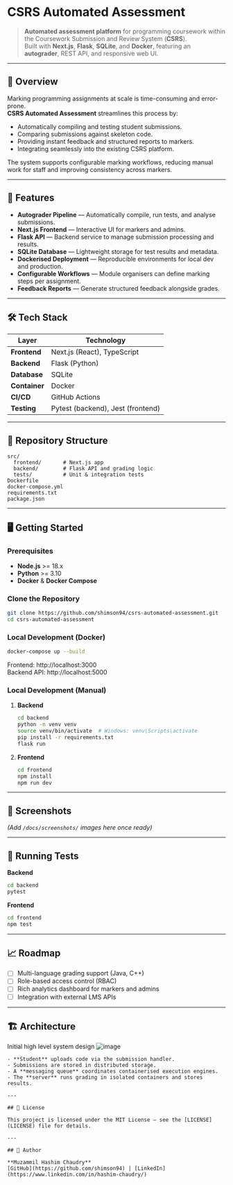 # CSRS Automated Assessment

> **Automated assessment platform** for programming coursework within the Coursework Submission and Review System (**CSRS**).  
> Built with **Next.js**, **Flask**, **SQLite**, and **Docker**, featuring an **autograder**, REST API, and responsive web UI.

---

## 📌 Overview

Marking programming assignments at scale is time-consuming and error-prone.  
**CSRS Automated Assessment** streamlines this process by:

- Automatically compiling and testing student submissions.
- Comparing submissions against skeleton code.
- Providing instant feedback and structured reports to markers.
- Integrating seamlessly into the existing CSRS platform.

The system supports configurable marking workflows, reducing manual work for staff and improving consistency across markers.

---

## 🚀 Features

- **Autograder Pipeline** — Automatically compile, run tests, and analyse submissions.
- **Next.js Frontend** — Interactive UI for markers and admins.
- **Flask API** — Backend service to manage submission processing and results.
- **SQLite Database** — Lightweight storage for test results and metadata.
- **Dockerised Deployment** — Reproducible environments for local dev and production.
- **Configurable Workflows** — Module organisers can define marking steps per assignment.
- **Feedback Reports** — Generate structured feedback alongside grades.

---

## 🛠 Tech Stack

| Layer        | Technology |
|--------------|------------|
| **Frontend** | Next.js (React), TypeScript |
| **Backend**  | Flask (Python) |
| **Database** | SQLite |
| **Container**| Docker |
| **CI/CD**    | GitHub Actions |
| **Testing**  | Pytest (backend), Jest (frontend) |

---

## 📂 Repository Structure

```plaintext
src/
  frontend/       # Next.js app
  backend/        # Flask API and grading logic
  tests/          # Unit & integration tests
Dockerfile
docker-compose.yml
requirements.txt
package.json
```

---

## 🖥️ Getting Started

### Prerequisites
- **Node.js** >= 18.x
- **Python** >= 3.10
- **Docker** & **Docker Compose**

### Clone the Repository
```bash
git clone https://github.com/shimson94/csrs-automated-assessment.git
cd csrs-automated-assessment
```

### Local Development (Docker)
```bash
docker-compose up --build
```

Frontend: http://localhost:3000  
Backend API: http://localhost:5000

### Local Development (Manual)
1. **Backend**
    ```bash
    cd backend
    python -m venv venv
    source venv/bin/activate  # Windows: venv\Scripts\activate
    pip install -r requirements.txt
    flask run
    ```
2. **Frontend**
    ```bash
    cd frontend
    npm install
    npm run dev
    ```

---

## 📸 Screenshots

*(Add `/docs/screenshots/` images here once ready)*

---

## 🧪 Running Tests

**Backend**
```bash
cd backend
pytest
```

**Frontend**
```bash
cd frontend
npm test
```

---

## 📈 Roadmap

- [ ] Multi-language grading support (Java, C++)  
- [ ] Role-based access control (RBAC)  
- [ ] Rich analytics dashboard for markers and admins  
- [ ] Integration with external LMS APIs  

---

## 🏗 Architecture

Initial high level system design
![image](https://github.com/user-attachments/assets/6cbc2086-60fe-47e4-ae61-758e78076dd8)
```
- **Student** uploads code via the submission handler.
- Submissions are stored in distributed storage.
- A **messaging queue** coordinates containerised execution engines.
- The **server** runs grading in isolated containers and stores results.

---

## 📄 License

This project is licensed under the MIT License — see the [LICENSE](LICENSE) file for details.

---

## 👤 Author

**Muzammil Hashim Chaudry**  
[GitHub](https://github.com/shimson94) | [LinkedIn](https://www.linkedin.com/in/hashim-chaudry/)
